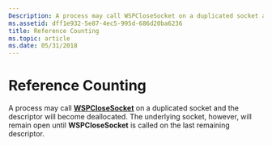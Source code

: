 ```yaml
---
Description: A process may call WSPCloseSocket on a duplicated socket and the descriptor will become deallocated. The underlying socket, however, will remain open until WSPCloseSocket is called on the last remaining descriptor.
ms.assetid: dff1e932-5e87-4ec5-995d-686d20ba6236
title: Reference Counting
ms.topic: article
ms.date: 05/31/2018
---
```


# Reference Counting

A process may call [**WSPCloseSocket**](/previous-versions/windows/hardware/network/ff566273(v=vs.85)) on a duplicated socket and the descriptor will become deallocated. The underlying socket, however, will remain open until **WSPCloseSocket** is called on the last remaining descriptor.

 

 